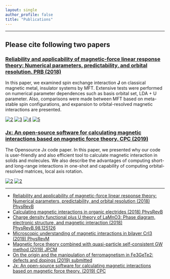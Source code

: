 ```yaml
---
layout: single
author_profile: false
title: "Publications"
---
```


---
## Please cite following two papers

### [Reliability and applicability of magnetic-force linear response theory: Numerical parameters, predictability, and orbital resolution. PRB (2018)](https://doi.org/10.1103/PhysRevB.97.125132)

In this paper, we examined spin exchange interaction **J** on classical magnetic metal, insulator systems by MFT. Extensive tests were performed on numerical parameter dependences such as basis orbital set, LDA + U parameter.
Also, comparisons were made between MFT based on meta-stable spin configurations, and expansion to orbital-resolved magnetic interactions are presented.

[![2](https://journals.aps.org/prb/article/10.1103/PhysRevB.97.125132/figures/2/thumbnail)](https://doi.org/10.1103/PhysRevB.97.125132)
[![3](https://journals.aps.org/prb/article/10.1103/PhysRevB.97.125132/figures/3/thumbnail)](https://doi.org/10.1103/PhysRevB.97.125132)
[![4](https://journals.aps.org/prb/article/10.1103/PhysRevB.97.125132/figures/4/thumbnail)](https://doi.org/10.1103/PhysRevB.97.125132)
[![5](https://journals.aps.org/prb/article/10.1103/PhysRevB.97.125132/figures/6/thumbnail)](https://doi.org/10.1103/PhysRevB.97.125132)


### [Jx: An open-source software for calculating magnetic interactions based on magnetic force theory. CPC (2019)](https://doi.org/10.1016/j.cpc.2019.106927)

The Opensource Jx code paper.
In this paper, we presented why our code is user-friendly and also efficient tool to calculate magnetic interaction in solids and molecules.
We also describe the advantages of computing short- and long-range interactions in one-shot and capability of computing orbital-resolved matrices, local axis rotation.


[![2](https://ars.els-cdn.com/content/image/1-s2.0-S0010465519302991-gr1.sml)](https://doi.org/10.1016/j.cpc.2019.106927)
[![2](https://ars.els-cdn.com/content/image/1-s2.0-S0010465519302991-gr2.sml)](https://doi.org/10.1016/j.cpc.2019.106927)



---

* [Reliability and applicability of magnetic-force linear response theory: Numerical parameters, predictability, and orbital resolution (2018) PhysRevB](https://doi.org/10.1103/PhysRevB.97.125132)
* [Calculating magnetic interactions in organic electrides (2018) PhysRevB](https://doi.org/10.1103/PhysRevB.97.214431)
* [Charge density functional plus U theory of LaMnO3: Phase diagram, electronic structure, and magnetic interaction (2018) PhysRevB.98.125126 ](https://doi.org/10.1103/PhysRevB.98.125126)
* [Microscopic understanding of magnetic interactions in bilayer CrI3 (2019) PhysRevM ](https://doi.org/10.1103/PhysRevMaterials.3.031001)
* [Magnetic force theory combined with quasi-particle self-consistent GW method (2019) JPCM](https://doi.org/10.1088/1361-648X/ab2b7e)
* [On the origin and the manipulation of ferromagnetism in Fe3GeTe2: defects and dopings (2019) submitted](http://arxiv.org/abs/1904.04510)
* [Jx: An open-source software for calculating magnetic interactions based on magnetic force theory. (2019) CPC](https://doi.org/10.1016/j.cpc.2019.106927)

